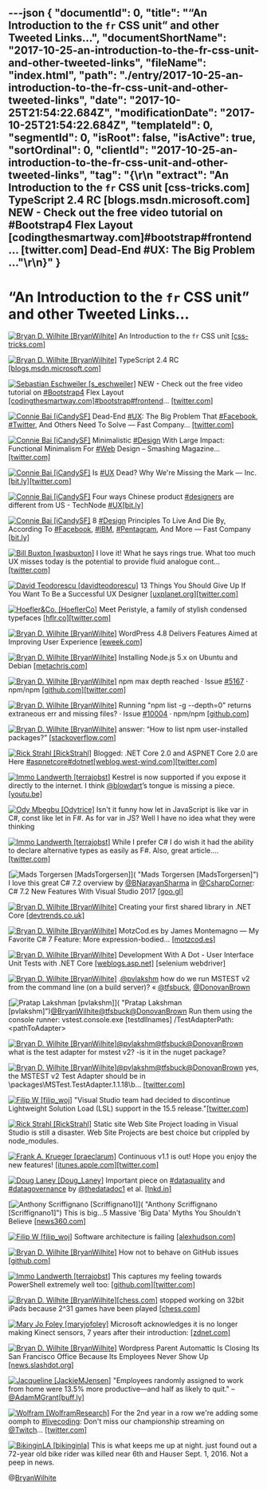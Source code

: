 ---json
{
  "documentId": 0,
  "title": "“An Introduction to the `fr` CSS unit” and other Tweeted Links…",
  "documentShortName": "2017-10-25-an-introduction-to-the-fr-css-unit-and-other-tweeted-links",
  "fileName": "index.html",
  "path": "./entry/2017-10-25-an-introduction-to-the-fr-css-unit-and-other-tweeted-links",
  "date": "2017-10-25T21:54:22.684Z",
  "modificationDate": "2017-10-25T21:54:22.684Z",
  "templateId": 0,
  "segmentId": 0,
  "isRoot": false,
  "isActive": true,
  "sortOrdinal": 0,
  "clientId": "2017-10-25-an-introduction-to-the-fr-css-unit-and-other-tweeted-links",
  "tag": "{\r\n  \"extract\": \"An Introduction to the `fr` CSS unit [css-tricks.com] TypeScript 2.4 RC [blogs.msdn.microsoft.com] NEW - Check out the free video tutorial on #Bootstrap4 Flex Layout [codingthesmartway.com]#bootstrap#frontend… [twitter.com] Dead-End #UX: The Big Problem ...\"\r\n}"
}
---

# “An Introduction to the `fr` CSS unit” and other Tweeted Links…

[<img alt="Bryan D. Wilhite [BryanWilhite]" src="https://songhay.blob.core.windows.net/shared-social-twitter/BryanWilhite.jpeg">](http://t.co/UNdqV0Z1zz "Bryan D. Wilhite [BryanWilhite]") An Introduction to the `fr` CSS unit [[css-tricks.com]](https://css-tricks.com/introduction-fr-css-unit/)

[<img alt="Bryan D. Wilhite [BryanWilhite]" src="https://songhay.blob.core.windows.net/shared-social-twitter/BryanWilhite.jpeg">](http://t.co/UNdqV0Z1zz "Bryan D. Wilhite [BryanWilhite]") TypeScript 2.4 RC [[blogs.msdn.microsoft.com]](https://blogs.msdn.microsoft.com/typescript/2017/06/12/announcing-typescript-2-4-rc/)

[<img alt="Sebastian Eschweiler [s_eschweiler]" src="https://songhay.blob.core.windows.net/shared-social-twitter/s_eschweiler.jpg">](https://t.co/qCpCP4yzZb "Sebastian Eschweiler [s_eschweiler]") NEW - Check out the free video tutorial on [#Bootstrap4](http://twitter.com/search?q=%23Bootstrap4) Flex Layout [[codingthesmartway.com]](https://codingthesmartway.com/introduction-to-bootstrap-4-flex-layout/)[#bootstrap](http://twitter.com/search?q=%23bootstrap)[#frontend](http://twitter.com/search?q=%23frontend)… [[twitter.com]](https://twitter.com/i/web/status/921295401126387714)

[<img alt="Connie Bai [iCandySF]" src="https://songhay.blob.core.windows.net/shared-social-twitter/iCandySF.jpg">](https://t.co/Fwauk9mgFZ "Connie Bai [iCandySF]") Dead-End [#UX](http://twitter.com/search?q=%23UX): The Big Problem That [#Facebook](http://twitter.com/search?q=%23Facebook), [#Twitter](http://twitter.com/search?q=%23Twitter), And Others Need To Solve — Fast Company… [[twitter.com]](https://twitter.com/i/web/status/918617296792379392)

[<img alt="Connie Bai [iCandySF]" src="https://songhay.blob.core.windows.net/shared-social-twitter/iCandySF.jpg">](https://t.co/Fwauk9mgFZ "Connie Bai [iCandySF]") Minimalistic [#Design](http://twitter.com/search?q=%23Design) With Large Impact: Functional Minimalism For [#Web](http://twitter.com/search?q=%23Web) Design – Smashing Magazine… [[twitter.com]](https://twitter.com/i/web/status/919342057730306048)

[<img alt="Connie Bai [iCandySF]" src="https://songhay.blob.core.windows.net/shared-social-twitter/iCandySF.jpg">](https://t.co/Fwauk9mgFZ "Connie Bai [iCandySF]") Is [#UX](http://twitter.com/search?q=%23UX) Dead? Why We're Missing the Mark — Inc. [[bit.ly]](http://bit.ly/2gdBihG)[[twitter.com]](https://twitter.com/iCandySF/status/919639013404835842/photo/1)

[<img alt="Connie Bai [iCandySF]" src="https://songhay.blob.core.windows.net/shared-social-twitter/iCandySF.jpg">](https://t.co/Fwauk9mgFZ "Connie Bai [iCandySF]") Four ways Chinese product [#designers](http://twitter.com/search?q=%23designers) are different from US - TechNode [#UX](http://twitter.com/search?q=%23UX)[[bit.ly]](http://bit.ly/2yaZOHh)

[<img alt="Connie Bai [iCandySF]" src="https://songhay.blob.core.windows.net/shared-social-twitter/iCandySF.jpg">](https://t.co/Fwauk9mgFZ "Connie Bai [iCandySF]") 8 [#Design](http://twitter.com/search?q=%23Design) Principles To Live And Die By, According To [#Facebook](http://twitter.com/search?q=%23Facebook), [#IBM](http://twitter.com/search?q=%23IBM), [#Pentagram](http://twitter.com/search?q=%23Pentagram), And More — Fast Company [[bit.ly]](http://bit.ly/2gcEOci)

[<img alt="Bill Buxton [wasbuxton]" src="https://songhay.blob.core.windows.net/shared-social-twitter/wasbuxton.jpg">](http://t.co/GIaT5EqCkM "Bill Buxton [wasbuxton]") I love it! What he says rings true. What too much UX misses today is the potential to provide fluid analogue cont… [[twitter.com]](https://twitter.com/i/web/status/918555926575099904)

[<img alt="David Teodorescu [davidteodorescu]" src="https://songhay.blob.core.windows.net/shared-social-twitter/davidteodorescu.jpg">](https://t.co/2DVE43FwOK "David Teodorescu [davidteodorescu]") 13 Things You Should Give Up If You Want To Be a Successful UX Designer [[uxplanet.org]](https://uxplanet.org/12-things-you-should-give-up-if-you-want-to-be-a-successful-ux-designer-f5bc8581a848)[[twitter.com]](https://twitter.com/davidteodorescu/status/919974991130775552/photo/1)

[<img alt="Hoefler&Co. [HoeflerCo]" src="https://songhay.blob.core.windows.net/shared-social-twitter/HoeflerCo.jpg">](https://t.co/No1RpBtIdS "Hoefler&Co. [HoeflerCo]") Meet Peristyle, a family of stylish condensed typefaces [[hflr.co]](http://hflr.co/x7d8q)[[twitter.com]](https://twitter.com/HoeflerCo/status/922837242175016962/photo/1)

[<img alt="Bryan D. Wilhite [BryanWilhite]" src="https://songhay.blob.core.windows.net/shared-social-twitter/BryanWilhite.jpeg">](http://t.co/UNdqV0Z1zz "Bryan D. Wilhite [BryanWilhite]") WordPress 4.8 Delivers Features Aimed at Improving User Experience [[eweek.com]](http://www.eweek.com/enterprise-apps/wordpress-4.8-delivers-features-aimed-at-improving-user-experience)

[<img alt="Bryan D. Wilhite [BryanWilhite]" src="https://songhay.blob.core.windows.net/shared-social-twitter/BryanWilhite.jpeg">](http://t.co/UNdqV0Z1zz "Bryan D. Wilhite [BryanWilhite]") Installing Node.js 5.x on Ubuntu and Debian [[metachris.com]](https://www.metachris.com/2015/10/how-to-install-nodejs-5-on-centos-and-ubuntu/)

[<img alt="Bryan D. Wilhite [BryanWilhite]" src="https://songhay.blob.core.windows.net/shared-social-twitter/BryanWilhite.jpeg">](http://t.co/UNdqV0Z1zz "Bryan D. Wilhite [BryanWilhite]") npm max depth reached · Issue [#5167](http://twitter.com/search?q=%235167) · npm/npm [[github.com]](https://github.com/npm/npm/issues/5167)[[twitter.com]](https://twitter.com/BryanWilhite/status/915250137575907328/photo/1)

[<img alt="Bryan D. Wilhite [BryanWilhite]" src="https://songhay.blob.core.windows.net/shared-social-twitter/BryanWilhite.jpeg">](http://t.co/UNdqV0Z1zz "Bryan D. Wilhite [BryanWilhite]") Running "npm list -g --depth=0" returns extraneous err and missing files? · Issue [#10004](http://twitter.com/search?q=%2310004) · npm/npm [[github.com]](https://github.com/npm/npm/issues/10004)

[<img alt="Bryan D. Wilhite [BryanWilhite]" src="https://songhay.blob.core.windows.net/shared-social-twitter/BryanWilhite.jpeg">](http://t.co/UNdqV0Z1zz "Bryan D. Wilhite [BryanWilhite]") answer: “How to list npm user-installed packages?” [[stackoverflow.com]](https://stackoverflow.com/a/25497068/22944)

[<img alt="Rick Strahl [RickStrahl]" src="https://songhay.blob.core.windows.net/shared-social-twitter/RickStrahl.jpg">](http://t.co/WpmgWuVQVK "Rick Strahl [RickStrahl]") Blogged: .NET Core 2.0 and ASPNET Core 2.0 are Here [#aspnetcore](http://twitter.com/search?q=%23aspnetcore)[#dotnet](http://twitter.com/search?q=%23dotnet)[[weblog.west-wind.com]](https://weblog.west-wind.com/posts/2017/Oct/22/NET-Core-20-and-ASPNET-20-Core-are-finally-here)[[twitter.com]](https://twitter.com/RickStrahl/status/922866527245762562/photo/1)

[<img alt="Immo Landwerth [terrajobst]" src="https://songhay.blob.core.windows.net/shared-social-twitter/terrajobst.jpg">](https://t.co/pfw9pKc4sL "Immo Landwerth [terrajobst]") Kestrel is now supported if you expose it directly to the internet. I think [@blowdart](http://twitter.com/blowdart)’s tongue is missing a piece. [[youtu.be]](https://youtu.be/6LzmEOvzt1A)

[<img alt="Ody Mbegbu [Odytrice]" src="https://songhay.blob.core.windows.net/shared-social-twitter/Odytrice.jpg">](https://t.co/8wuRpLOaxa "Ody Mbegbu [Odytrice]") Isn't it funny how let in JavaScript is like var in C#, const like let in F#. As for var in JS? Well I have no idea what they were thinking

[<img alt="Immo Landwerth [terrajobst]" src="https://songhay.blob.core.windows.net/shared-social-twitter/terrajobst.jpg">](https://t.co/pfw9pKc4sL "Immo Landwerth [terrajobst]") While I prefer C# I do wish it had the ability to declare alternative types as easily as F#. Also, great article.… [[twitter.com]](https://twitter.com/i/web/status/919959410746605568)

[<img alt="Mads Torgersen [MadsTorgersen]" src="https://songhay.blob.core.windows.net/shared-social-twitter/MadsTorgersen.jpeg">]( "Mads Torgersen [MadsTorgersen]") I love this great C# 7.2 overview by [@BNarayanSharma](http://twitter.com/BNarayanSharma) in [@CsharpCorner](http://twitter.com/CsharpCorner): C# 7.2 New Features With Visual Studio 2017 [[goo.gl]](https://goo.gl/4LESD6)

[<img alt="Bryan D. Wilhite [BryanWilhite]" src="https://songhay.blob.core.windows.net/shared-social-twitter/BryanWilhite.jpeg">](http://t.co/UNdqV0Z1zz "Bryan D. Wilhite [BryanWilhite]") Creating your first shared library in .NET Core [[devtrends.co.uk]](https://www.devtrends.co.uk/blog/creating-your-first-shared-library-in-.net-core)

[<img alt="Bryan D. Wilhite [BryanWilhite]" src="https://songhay.blob.core.windows.net/shared-social-twitter/BryanWilhite.jpeg">](http://t.co/UNdqV0Z1zz "Bryan D. Wilhite [BryanWilhite]") MotzCod.es by James Montemagno — My Favorite C# 7 Feature: More expression-bodied... [[motzcod.es]](http://motzcod.es/post/161630386432/my-favorite-c-7-feature-more-expression-bodied)

[<img alt="Bryan D. Wilhite [BryanWilhite]" src="https://songhay.blob.core.windows.net/shared-social-twitter/BryanWilhite.jpeg">](http://t.co/UNdqV0Z1zz "Bryan D. Wilhite [BryanWilhite]") Development With A Dot - User Interface Unit Tests with .NET Core [[weblogs.asp.net]](https://weblogs.asp.net/ricardoperes/user-interface-unit-tests-with-net-core) [selenium webdriver]

[<img alt="Bryan D. Wilhite [BryanWilhite]" src="https://songhay.blob.core.windows.net/shared-social-twitter/BryanWilhite.jpeg">](http://t.co/UNdqV0Z1zz "Bryan D. Wilhite [BryanWilhite]") .[@pvlakshm](http://twitter.com/pvlakshm) how do we run MSTEST v2 from the command line (on a build server)? « [@tfsbuck](http://twitter.com/tfsbuck), [@DonovanBrown](http://twitter.com/DonovanBrown)

[<img alt="Pratap Lakshman [pvlakshm]" src="https://songhay.blob.core.windows.net/shared-social-twitter/pvlakshm.jpeg">]( "Pratap Lakshman [pvlakshm]")[@BryanWilhite](http://twitter.com/BryanWilhite)[@tfsbuck](http://twitter.com/tfsbuck)[@DonovanBrown](http://twitter.com/DonovanBrown) Run them using the console runner: vstest.console.exe [testdllnames] /TestAdapterPath:&lt;pathToAdapter&gt;

[<img alt="Bryan D. Wilhite [BryanWilhite]" src="https://songhay.blob.core.windows.net/shared-social-twitter/BryanWilhite.jpeg">](http://t.co/UNdqV0Z1zz "Bryan D. Wilhite [BryanWilhite]")[@pvlakshm](http://twitter.com/pvlakshm)[@tfsbuck](http://twitter.com/tfsbuck)[@DonovanBrown](http://twitter.com/DonovanBrown) what is the test adapter for mstest v2? -is it in the nuget package?

[<img alt="Bryan D. Wilhite [BryanWilhite]" src="https://songhay.blob.core.windows.net/shared-social-twitter/BryanWilhite.jpeg">](http://t.co/UNdqV0Z1zz "Bryan D. Wilhite [BryanWilhite]")[@pvlakshm](http://twitter.com/pvlakshm)[@tfsbuck](http://twitter.com/tfsbuck)[@DonovanBrown](http://twitter.com/DonovanBrown) yes, the MSTEST v2 Test Adapter should be in \packages\MSTest.TestAdapter.1.1.18\b… [[twitter.com]](https://twitter.com/i/web/status/916037457530908672)

[<img alt="Filip W [filip_woj]" src="https://songhay.blob.core.windows.net/shared-social-twitter/filip_woj.jpg">](http://t.co/VCkinoHijZ "Filip W [filip_woj]") "Visual Studio team had decided to discontinue Lightweight Solution Load (LSL) support in the 15.5 release."[[twitter.com]](https://twitter.com/sforkmann/status/918715575500541952)

[<img alt="Rick Strahl [RickStrahl]" src="https://songhay.blob.core.windows.net/shared-social-twitter/RickStrahl.jpg">](http://t.co/WpmgWuVQVK "Rick Strahl [RickStrahl]") Static site Web Site Project loading in Visual Studio is still a disaster. Web Site Projects are best choice but crippled by node_modules.

[<img alt="Frank A. Krueger [praeclarum]" src="https://songhay.blob.core.windows.net/shared-social-twitter/praeclarum.jpg">](http://t.co/x1L9wCpO59 "Frank A. Krueger [praeclarum]") Continuous v1.1 is out! Hope you enjoy the new features! [[itunes.apple.com]](https://itunes.apple.com/us/app/continuous-net-c-and-f-ide/id1095213378?ls=1&mt=8)[[twitter.com]](https://twitter.com/praeclarum/status/921477674605756416/photo/1)

[<img alt="Doug Laney [Doug_Laney]" src="https://songhay.blob.core.windows.net/shared-social-twitter/Doug_Laney.jpg">](https://t.co/YjE9LTDI8m "Doug Laney [Doug_Laney]") Important piece on [#dataquality](http://twitter.com/search?q=%23dataquality) and [#datagovernance](http://twitter.com/search?q=%23datagovernance) by [@thedatadoc1](http://twitter.com/thedatadoc1) et al. [[lnkd.in]](https://lnkd.in/dikV4SH)

[<img alt="Anthony Scriffignano [Scriffignano1]" src="https://songhay.blob.core.windows.net/shared-social-twitter/Scriffignano1.jpeg">]( "Anthony Scriffignano [Scriffignano1]") This is big...5 Massive 'Big Data' Myths You Shouldn't Believe [[news360.com]](http://news360.com/article/424423414)

[<img alt="Filip W [filip_woj]" src="https://songhay.blob.core.windows.net/shared-social-twitter/filip_woj.jpg">](http://t.co/VCkinoHijZ "Filip W [filip_woj]") Software architecture is failing [[alexhudson.com]](https://www.alexhudson.com/2017/10/14/software-architecture-failing/)

[<img alt="Bryan D. Wilhite [BryanWilhite]" src="https://songhay.blob.core.windows.net/shared-social-twitter/BryanWilhite.jpeg">](http://t.co/UNdqV0Z1zz "Bryan D. Wilhite [BryanWilhite]") How not to behave on GitHub issues [[github.com]](https://github.com/mishoo/UglifyJS2/issues/2054)

[<img alt="Immo Landwerth [terrajobst]" src="https://songhay.blob.core.windows.net/shared-social-twitter/terrajobst.jpg">](https://t.co/pfw9pKc4sL "Immo Landwerth [terrajobst]") This captures my feeling towards PowerShell extremely well too: [[github.com]](https://github.com/Microsoft/DbgShell)[[twitter.com]](https://twitter.com/terrajobst/status/919958042782793729/photo/1)

[<img alt="Bryan D. Wilhite [BryanWilhite]" src="https://songhay.blob.core.windows.net/shared-social-twitter/BryanWilhite.jpeg">](http://t.co/UNdqV0Z1zz "Bryan D. Wilhite [BryanWilhite]")[[chess.com]](http://Chess.com) stopped working on 32bit iPads because 2^31 games have been played [[chess.com]](https://www.chess.com/forum/view/general/impossible-de-jouer-depuis-deux-jours-quel-est-le-probleme)

[<img alt="Mary Jo Foley [maryjofoley]" src="https://songhay.blob.core.windows.net/shared-social-twitter/maryjofoley.png">](http://t.co/qJf6Vbi9nq "Mary Jo Foley [maryjofoley]") Microsoft acknowledges it is no longer making Kinect sensors, 7 years after their introduction: [[zdnet.com]](http://www.zdnet.com/article/microsoft-stops-manufacturing-its-kinect-sensors/)

[<img alt="Bryan D. Wilhite [BryanWilhite]" src="https://songhay.blob.core.windows.net/shared-social-twitter/BryanWilhite.jpeg">](http://t.co/UNdqV0Z1zz "Bryan D. Wilhite [BryanWilhite]") Wordpress Parent Automattic Is Closing Its San Francisco Office Because Its Employees Never Show Up [[news.slashdot.org]](https://news.slashdot.org/story/17/06/12/1929238/wordpress-parent-automattic-is-closing-its-san-francisco-office-because-its-employees-never-show-up?utm_source=feedly1.0mainlinkanon&utm_medium=feed)

[<img alt="Jacqueline [JackieMJensen]" src="https://songhay.blob.core.windows.net/shared-social-twitter/JackieMJensen.jpg">](https://t.co/DYdE13EVu5 "Jacqueline [JackieMJensen]") "Employees randomly assigned to work from home were 13.5% more productive—and half as likely to quit." – [@AdamMGrant](http://twitter.com/AdamMGrant)[[buff.ly]](https://buff.ly/2gbNxaU)

[<img alt="Wolfram [WolframResearch]" src="https://songhay.blob.core.windows.net/shared-social-twitter/WolframResearch.png">](http://t.co/Vsckdj3BIQ "Wolfram [WolframResearch]") For the 2nd year in a row we're adding some oomph to [#livecoding](http://twitter.com/search?q=%23livecoding): Don't miss our championship streaming on [@Twitch](http://twitter.com/Twitch)… [[twitter.com]](https://twitter.com/i/web/status/920009766000316416)

[<img alt="BikinginLA [bikinginla]" src="https://songhay.blob.core.windows.net/shared-social-twitter/bikinginla.jpg">](http://t.co/AZoNprA4jZ "BikinginLA [bikinginla]") This is what keeps me up at night. just found out a 72-year old bike rider was killed near 6th and Hauser Sept. 1, 2016. Not a peep in news.

@[BryanWilhite](https://twitter.com/BryanWilhite)
